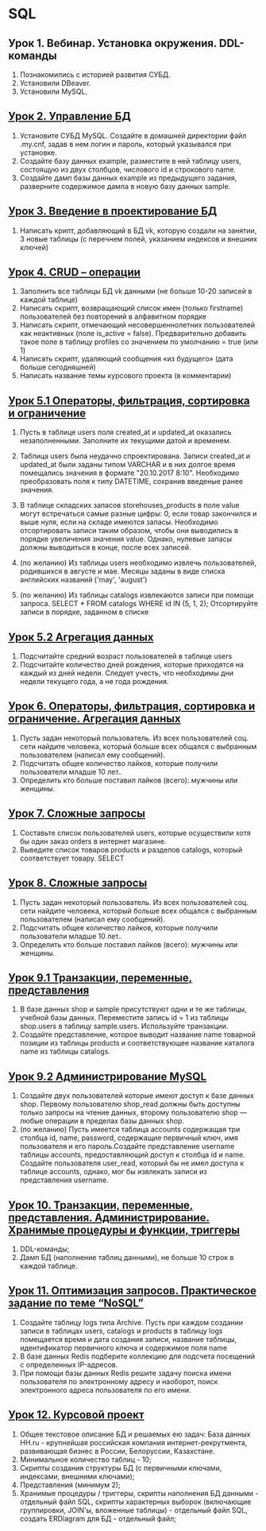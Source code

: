 # SQL

##  Урок 1. Вебинар. Установка окружения. DDL-команды

1. Познакомились с историей развития СУБД.
2. Установили DBeaver.
2. Установили MySQL.



## [Урок 2.  Управление БД](https://github.com/ennsyuliya/MySQL/blob/hw/hw_2.sql "more info")


1. Установите СУБД MySQL. Создайте в домашней директории файл .my.cnf, задав в нем логин и пароль, который указывался при установке.
2. Создайте базу данных example, разместите в ней таблицу users, состоящую из двух столбцов, числового id и строкового name.
3. Создайте дамп базы данных example из предыдущего задания, разверните содержимое дампа в новую базу данных sample.





## [Урок 3. Введение в проектирование БД](https://github.com/ennsyuliya/MySQL/blob/hw/hw_3.sql "more info")


1. Написать крипт, добавляющий в БД vk, которую создали на занятии, 3 новые таблицы (с перечнем полей, указанием индексов и внешних ключей)


## [Урок 4. CRUD – операции](https://github.com/ennsyuliya/MySQL/blob/hw/hw-4.sql "more info")


1. Заполнить все таблицы БД vk данными (не больше 10-20 записей в каждой таблице)
2. Написать скрипт, возвращающий список имен (только firstname) пользователей без повторений в алфавитном порядке
3. Написать скрипт, отмечающий несовершеннолетних пользователей как неактивных (поле is_active = false). Предварительно добавить такое поле в таблицу profiles со значением по умолчанию = true (или 1)
4. Написать скрипт, удаляющий сообщения «из будущего» (дата больше сегодняшней)
5. Написать название темы курсового проекта (в комментарии)


## [Урок 5.1 Операторы, фильтрация, сортировка и ограничение](https://github.com/ennsyuliya/MySQL/blob/hw/hw-5.sql "more info")


1. Пусть в таблице users поля created_at и updated_at оказались незаполненными. Заполните их текущими датой и временем.
2. Таблица users была неудачно спроектирована. Записи created_at и updated_at были заданы типом VARCHAR и в них долгое время помещались значения в формате "20.10.2017 8:10". Необходимо преобразовать поля к типу DATETIME, сохранив введеные ранее значения.
3. В таблице складских запасов storehouses_products в поле value могут встречаться самые разные цифры: 0, если товар закончился и выше нуля, если на складе имеются запасы. Необходимо отсортировать записи таким образом, чтобы они выводились в порядке увеличения значения value. Однако, нулевые запасы должны выводиться в конце, после всех записей.

4. (по желанию) Из таблицы users необходимо извлечь пользователей, родившихся в августе и мае. Месяцы заданы в виде списка английских названий ('may', 'august')
5. (по желанию) Из таблицы catalogs извлекаются записи при помощи запроса. SELECT * FROM catalogs WHERE id IN (5, 1, 2); Отсортируйте записи в порядке, заданном в списке 

## [Урок 5.2 Агрегация данных](https://github.com/ennsyuliya/MySQL/blob/hw/hw-5.sql "more info")


1. Подсчитайте средний возраст пользователей в таблице users
2. Подсчитайте количество дней рождения, которые приходятся на каждый из дней недели. Следует учесть, что необходимы дни недели текущего года, а не года рождения.




## [Урок 6. Операторы, фильтрация, сортировка и ограничение. Агрегация данных](https://github.com/ennsyuliya/MySQL/blob/hw/hw-6.sql "more info")


1. Пусть задан некоторый пользователь. Из всех пользователей соц. сети найдите человека, который больше всех общался с выбранным пользователем (написал ему сообщений).
2. Подсчитать общее количество лайков, которые получили пользователи младше 10 лет..
3. Определить кто больше поставил лайков (всего): мужчины или женщины.


## [Урок 7. Сложные запросы](https://github.com/ennsyuliya/MySQL/blob/hw/hw-7.sql "more info")

1. Составьте список пользователей users, которые осуществили хотя бы один заказ orders в интернет магазине.        
2. Выведите список товаров products и разделов catalogs, который соответствует товару. SELECT 



## [Урок 8. Сложные запросы](https://github.com/ennsyuliya/MySQL/blob/hw/hw-8.sql "more info")


1. Пусть задан некоторый пользователь. Из всех пользователей соц. сети найдите человека, который больше всех общался с выбранным пользователем (написал ему сообщений).
2. Подсчитать общее количество лайков, которые получили пользователи младше 10 лет..
3. Определить кто больше поставил лайков (всего): мужчины или женщины.


## [Урок 9.1 Транзакции, переменные, представления](https://github.com/ennsyuliya/MySQL/blob/hw/hw-9.sql "more info")


1. В базе данных shop и sample присутствуют одни  и те же таблицы, учебной базы данных. Переместите запись id = 1 из таблицы shop.users в таблицу sample.users. Используйте транзакции.
2. Создайте представление, которое выводит название name товарной позиции из таблицы products и соответствующее название каталога name из таблицы catalogs.


## [Урок 9.2 Администрирование MySQL](https://github.com/ennsyuliya/MySQL/blob/hw/hw-9.sql "more info")


1. Создайте двух пользователей которые имеют доступ к базе данных shop. Первому пользователю shop_read должны быть доступны только запросы на чтение данных, второму пользователю shop — любые операции в пределах базы данных shop.
2. (по желанию) Пусть имеется таблица accounts содержащая три столбца id, name, password, содержащие первичный ключ, имя пользователя и его пароль.Создайте представление username таблицы accounts, предоставляющий доступ к столбца id и name. Создайте пользователя user_read, который бы не имел доступа к таблице accounts, однако, мог бы извлекать записи из представления username.



## [Урок 10. Транзакции, переменные, представления. Администрирование. Хранимые процедуры и функции, триггеры](https://github.com/ennsyuliya/MySQL/blob/hw/hw-10.sql "more info")


1. DDL-команды;
2. Дамп БД (наполнение таблиц данными), не больше 10 строк в каждой таблице.


## [Урок 11. Оптимизация запросов. Практическое задание по теме “NoSQL”](https://github.com/ennsyuliya/MySQL/blob/hw/hw-11.sql "more info")


1. Создайте таблицу logs типа Archive. Пусть при каждом создании записи в таблицах users, catalogs и products в таблицу logs помещается время и дата создания записи, название таблицы, идентификатор первичного ключа и содержимое поля name
2. В базе данных Redis подберите коллекцию для подсчета посещений с определенных IP-адресов.
3. При помощи базы данных Redis решите задачу поиска имени пользователя по электронному адресу и наоборот, поиск электронного адреса пользователя по его имени.



## [Урок 12. Курсовой проект](https://github.com/ennsyuliya/MySQL/blob/hw/hw-12.sql "more info")


1. Общее текстовое описание БД и решаемых ею задач: База данных HH.ru - крупнейшая российская компания интернет-рекрутмента,  развивающая бизнес в России, Белоруссии, Казахстане. 
2. Минимальное количество таблиц - 10;
3. Скрипты создания структуры БД (с первичными ключами, индексами, внешними ключами);
4. Представления (минимум 2);
5. Хранимые процедуры / триггеры, скрипты наполнения БД данными - отдельный файл SQL, скрипты характерных выборок (включающие группировки, JOIN'ы, вложенные таблицы) - отдельный  файл SQL, создать ERDiagram для БД - отдельный файл;
